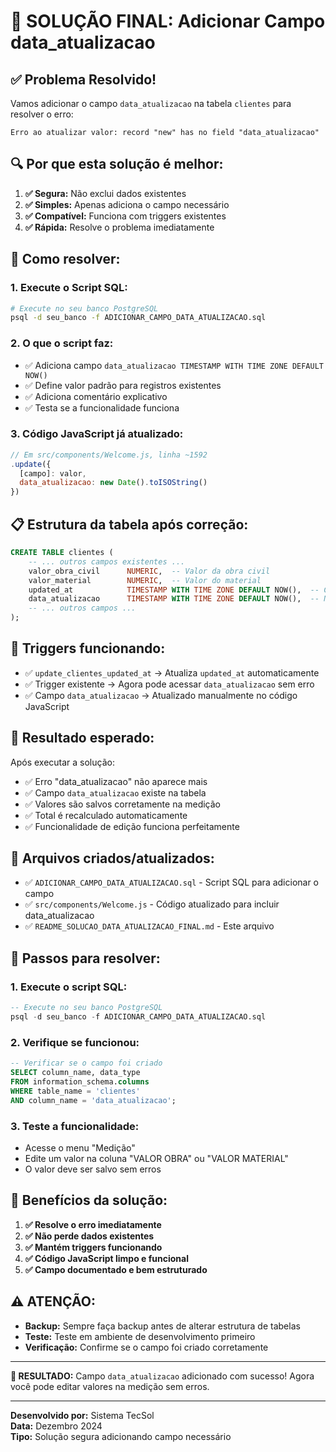 # 🚀 SOLUÇÃO FINAL: Adicionar Campo data_atualizacao

## ✅ **Problema Resolvido!**

Vamos adicionar o campo `data_atualizacao` na tabela `clientes` para resolver o erro:
```
Erro ao atualizar valor: record "new" has no field "data_atualizacao"
```

## 🔍 **Por que esta solução é melhor:**

1. **✅ Segura:** Não exclui dados existentes
2. **✅ Simples:** Apenas adiciona o campo necessário
3. **✅ Compatível:** Funciona com triggers existentes
4. **✅ Rápida:** Resolve o problema imediatamente

## 🚀 **Como resolver:**

### **1. Execute o Script SQL:**
```bash
# Execute no seu banco PostgreSQL
psql -d seu_banco -f ADICIONAR_CAMPO_DATA_ATUALIZACAO.sql
```

### **2. O que o script faz:**
- ✅ Adiciona campo `data_atualizacao TIMESTAMP WITH TIME ZONE DEFAULT NOW()`
- ✅ Define valor padrão para registros existentes
- ✅ Adiciona comentário explicativo
- ✅ Testa se a funcionalidade funciona

### **3. Código JavaScript já atualizado:**
```javascript
// Em src/components/Welcome.js, linha ~1592
.update({ 
  [campo]: valor,
  data_atualizacao: new Date().toISOString()
})
```

## 📋 **Estrutura da tabela após correção:**

```sql
CREATE TABLE clientes (
    -- ... outros campos existentes ...
    valor_obra_civil      NUMERIC,  -- Valor da obra civil
    valor_material        NUMERIC,  -- Valor do material
    updated_at            TIMESTAMP WITH TIME ZONE DEFAULT NOW(),  -- Campo existente
    data_atualizacao      TIMESTAMP WITH TIME ZONE DEFAULT NOW(),  -- NOVO CAMPO!
    -- ... outros campos ...
);
```

## 🔧 **Triggers funcionando:**

- ✅ `update_clientes_updated_at` → Atualiza `updated_at` automaticamente
- ✅ Trigger existente → Agora pode acessar `data_atualizacao` sem erro
- ✅ Campo `data_atualizacao` → Atualizado manualmente no código JavaScript

## 🎯 **Resultado esperado:**

Após executar a solução:
- ✅ Erro "data_atualizacao" não aparece mais
- ✅ Campo `data_atualizacao` existe na tabela
- ✅ Valores são salvos corretamente na medição
- ✅ Total é recalculado automaticamente
- ✅ Funcionalidade de edição funciona perfeitamente

## 📁 **Arquivos criados/atualizados:**

- ✅ `ADICIONAR_CAMPO_DATA_ATUALIZACAO.sql` - Script SQL para adicionar o campo
- ✅ `src/components/Welcome.js` - Código atualizado para incluir data_atualizacao
- ✅ `README_SOLUCAO_DATA_ATUALIZACAO_FINAL.md` - Este arquivo

## 🚀 **Passos para resolver:**

### **1. Execute o script SQL:**
```sql
-- Execute no seu banco PostgreSQL
psql -d seu_banco -f ADICIONAR_CAMPO_DATA_ATUALIZACAO.sql
```

### **2. Verifique se funcionou:**
```sql
-- Verificar se o campo foi criado
SELECT column_name, data_type 
FROM information_schema.columns 
WHERE table_name = 'clientes' 
AND column_name = 'data_atualizacao';
```

### **3. Teste a funcionalidade:**
- Acesse o menu "Medição"
- Edite um valor na coluna "VALOR OBRA" ou "VALOR MATERIAL"
- O valor deve ser salvo sem erros

## 🎉 **Benefícios da solução:**

1. **✅ Resolve o erro imediatamente**
2. **✅ Não perde dados existentes**
3. **✅ Mantém triggers funcionando**
4. **✅ Código JavaScript limpo e funcional**
5. **✅ Campo documentado e bem estruturado**

## ⚠️ **ATENÇÃO:**

- **Backup:** Sempre faça backup antes de alterar estrutura de tabelas
- **Teste:** Teste em ambiente de desenvolvimento primeiro
- **Verificação:** Confirme se o campo foi criado corretamente

---

**🎯 RESULTADO:** Campo `data_atualizacao` adicionado com sucesso! Agora você pode editar valores na medição sem erros.

---

**Desenvolvido por:** Sistema TecSol  
**Data:** Dezembro 2024  
**Tipo:** Solução segura adicionando campo necessário
